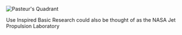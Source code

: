 ![Pasteur's Quadrant](https://openeducationresearch.org/wp-content/uploads/2014/01/donald-stokes-pasteurs-quadrant-diagram.png)

Use Inspired Basic Research could also be thought of as the NASA Jet Propulsion Laboratory
